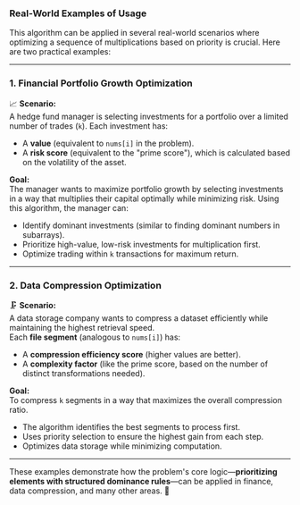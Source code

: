 ### **Real-World Examples of Usage**  

This algorithm can be applied in several real-world scenarios where optimizing a sequence of multiplications based on priority is crucial. Here are two practical examples:  

---

### **1. Financial Portfolio Growth Optimization**  
📈 **Scenario:**  
A hedge fund manager is selecting investments for a portfolio over a limited number of trades (`k`). Each investment has:  
- A **value** (equivalent to `nums[i]` in the problem).  
- A **risk score** (equivalent to the "prime score"), which is calculated based on the volatility of the asset.  

**Goal:**  
The manager wants to maximize portfolio growth by selecting investments in a way that multiplies their capital optimally while minimizing risk. Using this algorithm, the manager can:  
- Identify dominant investments (similar to finding dominant numbers in subarrays).  
- Prioritize high-value, low-risk investments for multiplication first.  
- Optimize trading within `k` transactions for maximum return.  

---

### **2. Data Compression Optimization**  
🗜 **Scenario:**  
A data storage company wants to compress a dataset efficiently while maintaining the highest retrieval speed.  
Each **file segment** (analogous to `nums[i]`) has:  
- A **compression efficiency score** (higher values are better).  
- A **complexity factor** (like the prime score, based on the number of distinct transformations needed).  

**Goal:**  
To compress `k` segments in a way that maximizes the overall compression ratio.  
- The algorithm identifies the best segments to process first.  
- Uses priority selection to ensure the highest gain from each step.  
- Optimizes data storage while minimizing computation.  

---

These examples demonstrate how the problem's core logic—**prioritizing elements with structured dominance rules**—can be applied in finance, data compression, and many other areas. 🚀
